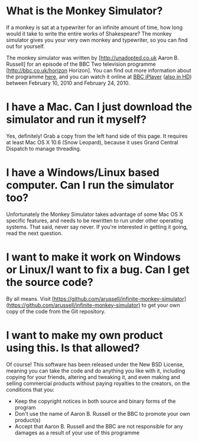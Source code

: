 What is the Monkey Simulator?
=============================

If a monkey is sat at a typewriter for an infinite amount of time, how long would it take to write the entire works of Shakespeare? The monkey simulator gives you your very own monkey and typewriter, so you can find out for yourself.

The monkey simulator was written by [http://unadopted.co.uk Aaron B. Russell] for an episode of the BBC Two television programme [http://bbc.co.uk/horizon Horizon]. You can find out more information about the programme [here](http://www.bbc.co.uk/programmes/b00qszch), and you can watch it online at [BBC iPlayer](http://www.bbc.co.uk/iplayer/episode/b00qszch) ([also in HD](http://www.bbc.co.uk/iplayer/episode/b00qszch/hd])) between February 10, 2010 and February 24, 2010.

I have a Mac. Can I just download the simulator and run it myself?
==================================================================

Yes, definitely! Grab a copy from the left hand side of this page. It requires at least Mac OS X 10.6 (Snow Leopard), because it uses Grand Central Dispatch to manage threading.

I have a Windows/Linux based computer. Can I run the simulator too?
===================================================================

Unfortunately the Monkey Simulator takes advantage of some Mac OS X specific features, and needs to be rewritten to run under other operating systems. That said, never say never. If you're interested in getting it going, read the next question.

I want to make it work on Windows or Linux/I want to fix a bug. Can I get the source code?
==========================================================================================

By all means. Visit [https://github.com/arussell/infinite-monkey-simulator](https://github.com/arussell/infinite-monkey-simulator) to get your own copy of the code from the Git repository.

I want to make my own product using this. Is that allowed?
==================================================================

Of course! This software has been released under the New BSD License, meaning you can take the code and do anything you like with it, including copying for your friends, altering and tweaking it, and even making and selling commercial products without paying royalties to the creators, on the conditions that you:

* Keep the copyright notices in both source and binary forms of the program
* Don't use the name of Aaron B. Russell or the BBC to promote your own product(s)
* Accept that Aaron B. Russell and the BBC are not responsible for any damages as a result of your use of this programme